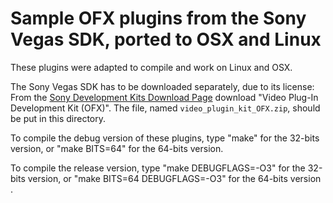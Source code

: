 Sample OFX plugins from the Sony Vegas SDK, ported to OSX and Linux
===================================================================

These plugins were adapted to compile and work on Linux and OSX.

The Sony Vegas SDK has to be downloaded separately, due to its license:
From the [Sony Development Kits Download Page](http://www.sonycreativesoftware.com/download/devkits) 
download "Video Plug-In Development Kit (OFX)".
The file, named `video_plugin_kit_OFX.zip`, should be put in this directory.

To compile the debug version of these plugins, type "make" for the 32-bits version,
or "make BITS=64" for the 64-bits version.

To compile the release version, type "make DEBUGFLAGS=-O3" for the 32-bits version,
or "make BITS=64 DEBUGFLAGS=-O3" for the 64-bits version .
